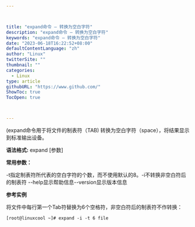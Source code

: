 ```yaml
---



title: "expand命令 – 转换为空白字符"
description: "expand命令 – 转换为空白字符"
keywords: "expand命令 – 转换为空白字符"
date: "2023-06-18T16:22:52+08:00"
defaultContentLanguage: "zh"
author: "Linux"
twitterSite: ""
thumbnail: ""
categories:
  - Linux
type: article
githubURL: "https://www.github.com/"
ShowToc: true
TocOpen: true



---
```


(expand命令用于将文件的制表符（TAB) 转换为空白字符（space），将结果显示到标准输出设备。

**语法格式:** expand [参数]

**常用参数：﻿**

-t指定制表符所代表的空白字符的个数，而不使用默认的8。-i不转换非空白符后的制表符 --help显示帮助信息--version显示版本信息

**参考实例**

将文件中每行第一个Tab符替换为6个空格符，非空白符后的制表符不作转换：

```
[root@linuxcool ~]# expand -i -t 6 file
```
